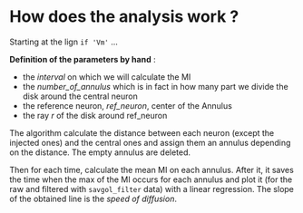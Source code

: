 # How does the analysis work ?

Starting at the lign `if 'Vm'` ...



**Definition of the parameters by hand** :
- the *interval* on which we will calculate the MI
- the *number_of_annulus* which is in fact in how many part we divide the disk around the central neuron
- the reference neuron, *ref_neuron*, center of the Annulus
- the ray *r* of the disk around ref_neuron

 The algorithm calculate the distance between each neuron (except the injected ones) and the central ones
 and assign them an annulus depending on the distance. The empty annulus are deleted.

 Then for each time, calculate the mean MI on each annulus.
 After it, it saves the time when the max of the MI occurs for each annulus and plot it (for the raw and filtered with `savgol_filter` data) with a linear regression.
 The slope of the obtained line is the *speed of diffusion*.
